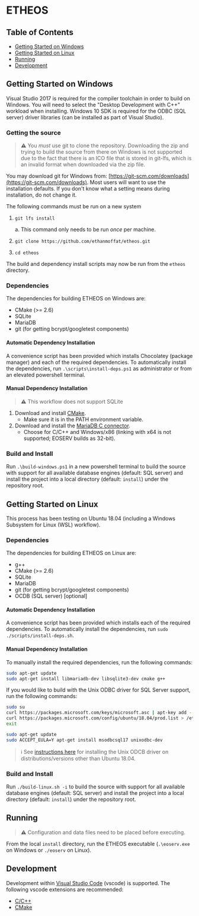 # ETHEOS

## Table of Contents

- [Getting Started on Windows](#getting-started-on-windows)
- [Getting Started on Linux](#getting-started-on-linux)
- [Running](#running)
- [Development](#development)

## Getting Started on Windows

Visual Studio 2017 is required for the compiler toolchain in order to build on Windows. You will need to select the "Desktop Development with C++" workload when installing. Windows 10 SDK is required for the ODBC (SQL server) driver libraries (can be installed as part of Visual Studio).

### Getting the source

> ⚠️ You *must* use git to clone the repository. Downloading the zip and trying to build the source from there on Windows is not supported due to the fact that there is an ICO file that is stored in git-lfs, which is an invalid format when downloaded via the zip file.

You may download git for Windows from: [https://git-scm.com/downloads](https://git-scm.com/downloads). Most users will want to use the installation defaults. If you don't know what a setting means during installation, do not change it.

The following commands must be run on a new system
1. `git lfs install`

    a. This command only needs to be run *once* per machine.

2. `git clone https://github.com/ethanmoffat/etheos.git`
3. `cd etheos`

The build and dependency install scripts may now be run from the `etheos` directory.

### Dependencies

The dependencies for building ETHEOS on Windows are:

- CMake (>= 2.6)
- SQLite
- MariaDB
- git (for getting bcrypt/googletest components)

#### Automatic Dependency Installation

A convenience script has been provided which installs Chocolatey (package manager) and each of the required dependencies. To automatically install the dependencies, run `.\scripts\install-deps.ps1` as administrator or from an elevated powershell terminal.

#### Manual Dependency Installation

> ⚠️ This workflow does not support SQLite

1. Download and install [CMake](https://github.com/Kitware/CMake/releases/download/v3.16.0/cmake-3.16.0-win64-x64.msi).
   - Make sure it is in the PATH environment variable.
2. Download and install the [MariaDB C connector](https://mariadb.com/downloads/?showall=1&tab=mariadbtx&group=mariadb_server&version=10.4.10#connectors).
   - Choose for C/C++ and Windows/x86 (linking with x64 is not supported; EOSERV builds as 32-bit).

### Build and Install

Run `.\build-windows.ps1` in a new powershell terminal to build the source with support for all available database engines (default: SQL server) and install the project into a local directory (default: `install`) under the repository root.

## Getting Started on Linux

This process has been testing on Ubuntu 18.04 (including a Windows Subsystem for Linux (WSL) workflow).

### Dependencies

The dependencies for building ETHEOS on Linux are:

- g++
- CMake (>= 2.6)
- SQLite
- MariaDB
- git (for getting bcrypt/googletest components)
- OCDB (SQL server) [optional]

#### Automatic Dependency Installation

A convenience script has been provided which installs each of the required dependencies. To automatically install the dependencies, run `sudo ./scripts/install-deps.sh`.

#### Manual Dependency Installation

To manually install the required dependencies, run the following commands:

```bash
sudo apt-get update
sudo apt-get install libmariadb-dev libsqlite3-dev cmake g++
```

If you would like to build with the Unix ODBC driver for SQL Server support, run the following commands:

```bash
sudo su
curl https://packages.microsoft.com/keys/microsoft.asc | apt-key add -
curl https://packages.microsoft.com/config/ubuntu/18.04/prod.list > /etc/apt/sources.list.d/mssql-release.list
exit

sudo apt-get update
sudo ACCEPT_EULA=Y apt-get install msodbcsql17 unixodbc-dev
```

> ℹ️ See [instructions here](https://docs.microsoft.com/en-us/sql/connect/odbc/linux-mac/installing-the-microsoft-odbc-driver-for-sql-server?view=sql-server-ver15) for installing the Unix ODCB driver on distributions/versions other than Ubuntu 18.04.

### Build and Install

Run `./build-linux.sh -i` to build the source with support for all available database engines (default: SQL server) and install the project into a local directory (default: `install`) under the repository root.

## Running

> ⚠️ Configuration and data files need to be placed before executing.

From the local `install` directory, run the ETHEOS executable (`.\eoserv.exe` on Windows or `./eoserv` on Linux).

## Development

Development within [Visual Studio Code](https://code.visualstudio.com/) (vscode) is supported. The following vscode extensions are recommended:

- [C/C++](https://marketplace.visualstudio.com/items?itemName=ms-vscode.cpptools)
- [CMake](https://marketplace.visualstudio.com/items?itemName=twxs.cmake)
